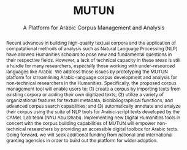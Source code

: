 ---
pid: mutun
done: true
title: MUTUN
subtitle: A Platform for Arabic Corpus Management and Analysis
category: DH Seed Grant Recipient
tags:
- text-analysis
cohort_year: '2023'
abstract: 'Recent advances in building high-quality textual corpora and the application
  of computational methods of analysis such as Natural Language Processing (NLP) have
  allowed Humanities scholars to pose new and fundamental questions in their respective
  fields. However, a lack of technical capacity in these areas is still a hurdle for
  many researchers, especially those working with under-resourced languages like Arabic.
  We address these issues by prototyping the MUTUN platform for streamlining Arabic-language
  corpus development and analysis for non-technical researchers in the Humanities.
  Specifically, the proposed corpus management tool will enable users to: (1) create
  a corpus by importing texts from existing corpora or adding their own digitized
  texts; (2) utilize a variety of organizational features for textual metadata, biobibliographical
  functions, and advanced corpus search capabilities; and (3) automatically annotate
  and analyze their corpus using the suite of NLP tools for Arabic-script texts developed
  by the CAMeL Lab team (NYU Abu Dhabi). Implementing new Digital Humanities tools
  in concert with the corpus building capabilities of MUTUN will empower non-technical
  researchers by providing an accessible digital toolbox for Arabic texts. Going forward,
  we will seek additional funding from national and international granting agencies
  in order to build out the platform for wider adoption.'
pis:
- musto
order: '048'
layout: project
---